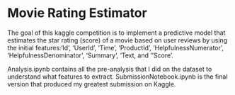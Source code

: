 # Movie Rating Estimator

The goal of this kaggle competition is to implement a predictive model that estimates the star rating (score) of a movie based on user reviews by using the initial features:‘Id’, ‘UserId’, ‘Time’, ‘ProductId’, ‘HelpfulnessNumerator’, ‘HelpfulnessDenominator’, ‘Summary’, ‘Text, and ’’Score’.


Analysis.ipynb contains all the pre-analysis that I did on the dataset to understand what features to extract.
SubmissionNotebook.ipynb is the final version that produced my greatest submission on Kaggle.
